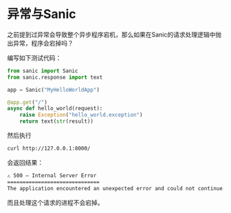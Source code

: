 # 异常与Sanic

之前提到过异常会导致整个异步程序宕机，那么如果在Sanic的请求处理逻辑中抛出异常，程序会宕掉吗？

编写如下测试代码：
```python
from sanic import Sanic
from sanic.response import text

app = Sanic("MyHelloWorldApp")

@app.get("/")
async def hello_world(request):
    raise Exception("hello_world.exception")
    return text(str(result))
```

然后执行
```bash
curl http://127.0.0.1:8000/
```
会返回结果：
```bash
⚠️ 500 — Internal Server Error
==============================
The application encountered an unexpected error and could not continue.
```
而且处理这个请求的进程不会宕掉。
